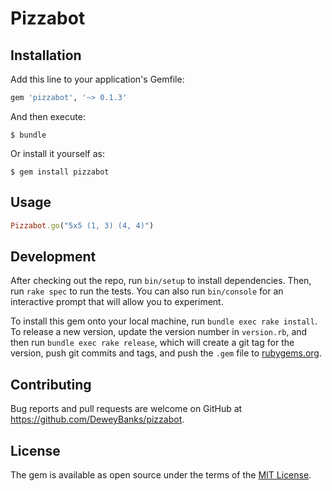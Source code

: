 # Pizzabot

## Installation

Add this line to your application's Gemfile:

```ruby
gem 'pizzabot', '~> 0.1.3'
```

And then execute:

    $ bundle

Or install it yourself as:

    $ gem install pizzabot

## Usage

```ruby
Pizzabot.go("5x5 (1, 3) (4, 4)")
```

## Development

After checking out the repo, run `bin/setup` to install dependencies. Then, run `rake spec` to run the tests. You can also run `bin/console` for an interactive prompt that will allow you to experiment.

To install this gem onto your local machine, run `bundle exec rake install`. To release a new version, update the version number in `version.rb`, and then run `bundle exec rake release`, which will create a git tag for the version, push git commits and tags, and push the `.gem` file to [rubygems.org](https://rubygems.org).

## Contributing

Bug reports and pull requests are welcome on GitHub at https://github.com/DeweyBanks/pizzabot.

## License

The gem is available as open source under the terms of the [MIT License](https://opensource.org/licenses/MIT).

